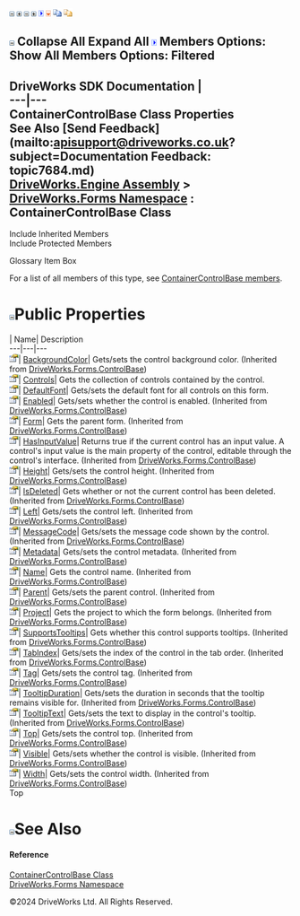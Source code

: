 ![](dotnetimages/collapse.gif) ![](dotnetimages/expand.gif) ![](dotnetimages/collapse.gif) ![](dotnetimages/expand.gif) ![](dotnetimages/drpdown.gif) ![](dotnetimages/drpdown_orange.gif) ![](dotnetimages/copycode.gif) ![](dotnetimages/copycodeHighlight.gif)

![](dotnetimages/collapse.gif) Collapse All Expand All ![](dotnetimages/drpdown.gif) Members Options: Show All  Members Options: Filtered   
---  
DriveWorks SDK Documentation  |   
---|---  
ContainerControlBase Class Properties   
See Also [Send Feedback](mailto:apisupport@driveworks.co.uk?subject=Documentation Feedback: topic7684.md)  
[DriveWorks.Engine Assembly](topic2156.md) > [DriveWorks.Forms Namespace](topic7266.md) : ContainerControlBase Class  
---  
  
Include Inherited Members    
Include Protected Members    


Glossary Item Box

For a list of all members of this type, see [ContainerControlBase members](topic7685.md).

# ![](dotnetimages/collapse.gif)Public Properties

| Name| Description  
---|---|---  
![Public Property](dotnetimages/publicProperty.gif)| [BackgroundColor](topic7726.md)| Gets/sets the control background color. (Inherited from [DriveWorks.Forms.ControlBase](topic7698.md))  
![Public Property](dotnetimages/publicProperty.gif)| [Controls](topic7695.md)| Gets the collection of controls contained by the control.   
![Public Property](dotnetimages/publicProperty.gif)| [DefaultFont](topic7696.md)| Gets/sets the default font for all controls on this form.   
![Public Property](dotnetimages/publicProperty.gif)| [Enabled](topic7727.md)| Gets/sets whether the control is enabled. (Inherited from [DriveWorks.Forms.ControlBase](topic7698.md))  
![Public Property](dotnetimages/publicProperty.gif)| [Form](topic7728.md)| Gets the parent form. (Inherited from [DriveWorks.Forms.ControlBase](topic7698.md))  
![Public Property](dotnetimages/publicProperty.gif)| [HasInputValue](topic7729.md)| Returns true if the current control has an input value. A control's input value is the main property of the control, editable through the control's interface. (Inherited from [DriveWorks.Forms.ControlBase](topic7698.md))  
![Public Property](dotnetimages/publicProperty.gif)| [Height](topic7730.md)| Gets/sets the control height. (Inherited from [DriveWorks.Forms.ControlBase](topic7698.md))  
![Public Property](dotnetimages/publicProperty.gif)| [IsDeleted](topic7731.md)| Gets whether or not the current control has been deleted. (Inherited from [DriveWorks.Forms.ControlBase](topic7698.md))  
![Public Property](dotnetimages/publicProperty.gif)| [Left](topic7732.md)| Gets/sets the control left. (Inherited from [DriveWorks.Forms.ControlBase](topic7698.md))  
![Public Property](dotnetimages/publicProperty.gif)| [MessageCode](topic7733.md)| Gets/sets the message code shown by the control. (Inherited from [DriveWorks.Forms.ControlBase](topic7698.md))  
![Public Property](dotnetimages/publicProperty.gif)| [Metadata](topic7734.md)| Gets/sets the control metadata. (Inherited from [DriveWorks.Forms.ControlBase](topic7698.md))  
![Public Property](dotnetimages/publicProperty.gif)| [Name](topic7735.md)| Gets the control name. (Inherited from [DriveWorks.Forms.ControlBase](topic7698.md))  
![Public Property](dotnetimages/publicProperty.gif)| [Parent](topic7736.md)| Gets/sets the parent control. (Inherited from [DriveWorks.Forms.ControlBase](topic7698.md))  
![Public Property](dotnetimages/publicProperty.gif)| [Project](topic7737.md)| Gets the project to which the form belongs. (Inherited from [DriveWorks.Forms.ControlBase](topic7698.md))  
![Public Property](dotnetimages/publicProperty.gif)| [SupportsTooltips](topic7738.md)| Gets whether this control supports tooltips. (Inherited from [DriveWorks.Forms.ControlBase](topic7698.md))  
![Public Property](dotnetimages/publicProperty.gif)| [TabIndex](topic7739.md)| Gets/sets the index of the control in the tab order. (Inherited from [DriveWorks.Forms.ControlBase](topic7698.md))  
![Public Property](dotnetimages/publicProperty.gif)| [Tag](topic7740.md)| Gets/sets the control tag. (Inherited from [DriveWorks.Forms.ControlBase](topic7698.md))  
![Public Property](dotnetimages/publicProperty.gif)| [TooltipDuration](topic7741.md)| Gets/sets the duration in seconds that the tooltip remains visible for. (Inherited from [DriveWorks.Forms.ControlBase](topic7698.md))  
![Public Property](dotnetimages/publicProperty.gif)| [TooltipText](topic7742.md)| Gets/sets the text to display in the control's tooltip. (Inherited from [DriveWorks.Forms.ControlBase](topic7698.md))  
![Public Property](dotnetimages/publicProperty.gif)| [Top](topic7743.md)| Gets/sets the control top. (Inherited from [DriveWorks.Forms.ControlBase](topic7698.md))  
![Public Property](dotnetimages/publicProperty.gif)| [Visible](topic7744.md)| Gets/sets whether the control is visible. (Inherited from [DriveWorks.Forms.ControlBase](topic7698.md))  
![Public Property](dotnetimages/publicProperty.gif)| [Width](topic7745.md)| Gets/sets the control width. (Inherited from [DriveWorks.Forms.ControlBase](topic7698.md))  
Top

# ![](dotnetimages/collapse.gif)See Also

#### Reference

[ContainerControlBase Class](topic7684.md)   
[DriveWorks.Forms Namespace](topic7266.md)

©2024 DriveWorks Ltd. All Rights Reserved.
